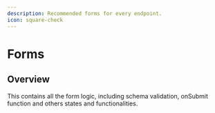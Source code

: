 ```yaml
---
description: Recommended forms for every endpoint.
icon: square-check
---
```


# Forms

## Overview

This contains all the form logic, including schema validation, onSubmit function and others states and functionalities.

